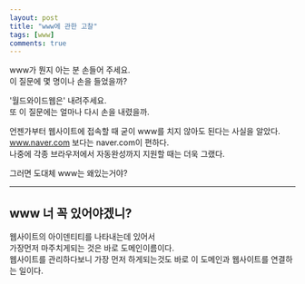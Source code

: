 ```yaml
---
layout: post
title: "www에 관한 고찰"
tags: [www]
comments: true
---
```


www가 뭔지 아는 분 손들어 주세요.  
이 질문에 몇 명이나 손을 들었을까?
  
'월드와이드웹은' 내려주세요.  
또 이 질문에는 얼마나 다시 손을 내렸을까.

언젠가부터 웹사이트에 접속할 때 굳이 www를 치지 않아도 된다는 사실을 알았다.  
www.naver.com 보다는 naver.com이 편하다.  
나중에 각종 브라우저에서 자동완성까지 지원할 때는 더욱 그랬다.  

그러면 도대체 www는 왜있는거야?

---

## www 너 꼭 있어야겠니?

웹사이트의 아이덴티티를 나타내는데 있어서  
가장먼저 마주치게되는 것은 바로 도메인이름이다.  
웹사이트를 관리하다보니 가장 먼저 하게되는것도 바로 이 도메인과 웹사이트를 연결하는 일이다.
